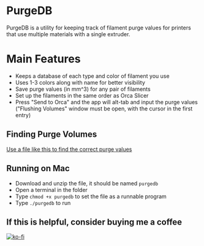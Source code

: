 # PurgeDB

PurgeDB is a utility for keeping track of filament purge values for printers that use multiple materials with a single extruder.

# Main Features

- Keeps a database of each type and color of filament you use
- Uses 1-3 colors along with name for better visibility
- Save purge values (in mm^3) for any pair of filaments
- Set up the filaments in the same order as Orca Slicer
- Press "Send to Orca" and the app will alt-tab and input the purge values ("Flushing Volumes" window must be open, with the cursor in the first entry)

## Finding Purge Volumes

[Use a file like this to find the correct purge values](https://www.printables.com/model/536401-bambu-lab-ams-purging-strips-p1p)

## Running on Mac

- Download and unzip the file, it should be named `purgedb`
- Open a terminal in the folder
- Type `chmod +x purgedb` to set the file as a runnable program
- Type `./purgedb` to run

## If this is helpful, consider buying me a coffee

[![ko-fi](https://ko-fi.com/img/githubbutton_sm.svg)](https://ko-fi.com/I3I1W8O4I)
